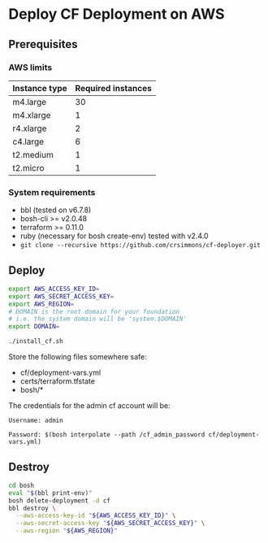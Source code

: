 # Deploy CF Deployment on AWS

## Prerequisites

### AWS limits

| Instance type | Required instances |
|---------------|--------------------|
| m4.large      | 30                 |
| m4.xlarge     | 1                  |
| r4.xlarge     | 2                  |
| c4.large      | 6                  |
| t2.medium     | 1                  |
| t2.micro      | 1                  |

### System requirements

* bbl (tested on v6.7.8)
* bosh-cli >= v2.0.48
* terraform >= 0.11.0
* ruby (necessary for bosh create-env) tested with v2.4.0
* `git clone --recursive https://github.com/crsimmons/cf-deployer.git`

## Deploy

```sh
export AWS_ACCESS_KEY_ID=
export AWS_SECRET_ACCESS_KEY=
export AWS_REGION=
# DOMAIN is the root domain for your foundation
# i.e. the system domain will be 'system.$DOMAIN'
export DOMAIN=

./install_cf.sh
```

Store the following files somewhere safe:

* cf/deployment-vars.yml
* certs/terraform.tfstate
* bosh/*

The credentials for the admin cf account will be:

    Username: admin

    Password: $(bosh interpolate --path /cf_admin_password cf/deployment-vars.yml)

## Destroy

```sh
cd bosh
eval "$(bbl print-env)"
bosh delete-deployment -d cf
bbl destroy \
  --aws-access-key-id "${AWS_ACCESS_KEY_ID}" \
  --aws-secret-access-key "${AWS_SECRET_ACCESS_KEY}" \
  --aws-region "${AWS_REGION}"
```

